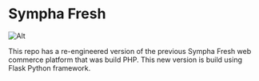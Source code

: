# Sympha Fresh 
![Alt][1] 

This repo has a re-engineered version of the previous Sympha Fresh web commerce platform that was build PHP. This new version is build using Flask Python framework.

[1]: /sympha.png "Sympha Logo"

